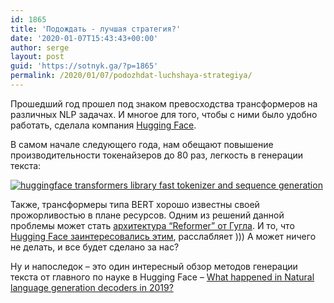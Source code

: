 ```yaml
---
id: 1865
title: 'Подождать - лучшая стратегия?'
date: '2020-01-07T15:43:43+00:00'
author: serge
layout: post
guid: 'https://sotnyk.ga/?p=1865'
permalink: /2020/01/07/podozhdat-luchshaya-strategiya/
---
```


Прошедший год прошел под знаком превосходства трансформеров на различных NLP задачах. И многое для того, чтобы с ними было удобно работать, сделала компания [Hugging Face](https://huggingface.co/).

В самом начале следующего года, нам обещают повышение производительности токенайзеров до 80 раз, легкость в генерации текста:

[![huggingface transformers library fast tokenizer and sequence generation](https://media.licdn.com/dms/image/C5622AQFuwSEnrDAUNQ/feedshare-shrink_2048_1536/0?e=1581552000&v=beta&t=A6Ly6sBQYG8z7qzi3vsL3KQ-bRy8PNzYpgCHR_s7pY4)](https://www.linkedin.com/posts/thomas-wolf-a056857_nlp-deeplearning-opensource-activity-6616384232442986497-gc9l)

Также, трансформеры типа BERT хорошо известны своей прожорливостью в плане ресурсов. Одним из решений данной проблемы может стать [архитектура “Reformer” от Гугла](https://openreview.net/forum?id=rkgNKkHtvB). И то, что [Hugging Face заинтересовались этим](https://www.linkedin.com/posts/thomas-wolf-a056857_nlp-deeplearning-ai-activity-6619363933658714112-MQ0K), расслабляет ))) А может ничего не делать, и все будет сделано за нас?

Ну и напоследок – это один интересный обзор методов генерации текста от главного по науке в Hugging Face – [What happened in Natural language generation decoders in 2019?](https://www.linkedin.com/pulse/what-happened-natural-language-generation-decoders-20182019-wolf/)